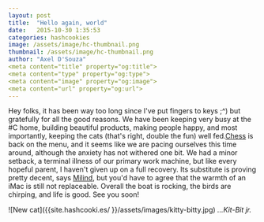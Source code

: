 ```yaml
---
layout: post
title:  "Hello again, world"
date:   2015-10-30 1:35:53
categories: hashcookies
image: /assets/image/hc-thumbnail.png
thumbnail: /assets/image/hc-thumbnail.png
author: "Axel D'Souza"
<meta content="title" property="og:title">
<meta content="type" property="og:type">
<meta content="image" property="og:image">
<meta content="url" property="og:url">
---
```


Hey folks, it has been way too long since I've put fingers to keys ;^) but gratefully for all the good reasons. We have been keeping very busy at the #C home, building beautiful products, making people happy, and most importantly, keeping the cats (that's right, double the fun) well fed.[Chess](https://instagram.com/p/8bpk6CBu34/) is back on the menu, and it seems like we are pacing ourselves this time around, although the anxiety has not withered one bit. We had a minor setback, a terminal illness of our primary work machine, but like every hopeful parent,  I haven't given up on a full recovery. Its substitute is proving pretty decent, says [Milind](https://twitter.com/goobimama), but you'd have to agree that the warmth of an iMac is still not replaceable. Overall the boat is rocking, the birds are chirping, and life is good. See you soon! 

<span style="padding-top: 50px;">![New cat]({{site.hashcooki.es/ }}/assets/images/kitty-bitty.jpg)</span>
<span class="pull-right">*...Kit-Bit jr.*</span> 
